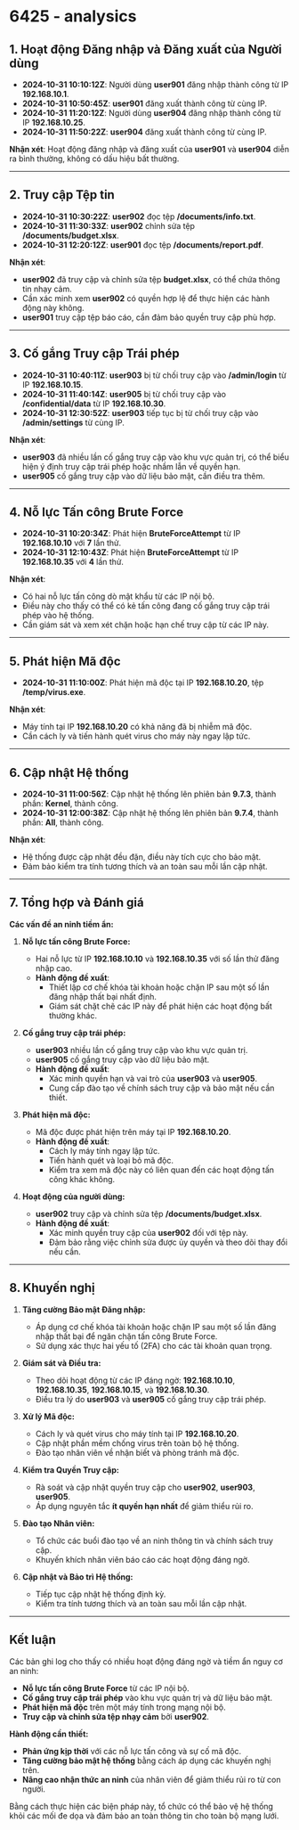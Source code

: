 # 6425 - analysics

## **1. Hoạt động Đăng nhập và Đăng xuất của Người dùng**

- **2024-10-31 10:10:12Z**: Người dùng **user901** đăng nhập thành công từ IP **192.168.10.1**.
- **2024-10-31 10:50:45Z**: **user901** đăng xuất thành công từ cùng IP.
- **2024-10-31 11:20:12Z**: Người dùng **user904** đăng nhập thành công từ IP **192.168.10.25**.
- **2024-10-31 11:50:22Z**: **user904** đăng xuất thành công từ cùng IP.

**Nhận xét**: Hoạt động đăng nhập và đăng xuất của **user901** và **user904** diễn ra bình thường, không có dấu hiệu bất thường.

---

## **2. Truy cập Tệp tin**

- **2024-10-31 10:30:22Z**: **user902** đọc tệp **/documents/info.txt**.
- **2024-10-31 11:30:33Z**: **user902** chỉnh sửa tệp **/documents/budget.xlsx**.
- **2024-10-31 12:20:12Z**: **user901** đọc tệp **/documents/report.pdf**.

**Nhận xét**:

- **user902** đã truy cập và chỉnh sửa tệp **budget.xlsx**, có thể chứa thông tin nhạy cảm.
- Cần xác minh xem **user902** có quyền hợp lệ để thực hiện các hành động này không.
- **user901** truy cập tệp báo cáo, cần đảm bảo quyền truy cập phù hợp.

---

## **3. Cố gắng Truy cập Trái phép**

- **2024-10-31 10:40:11Z**: **user903** bị từ chối truy cập vào **/admin/login** từ IP **192.168.10.15**.
- **2024-10-31 11:40:14Z**: **user905** bị từ chối truy cập vào **/confidential/data** từ IP **192.168.10.30**.
- **2024-10-31 12:30:52Z**: **user903** tiếp tục bị từ chối truy cập vào **/admin/settings** từ cùng IP.

**Nhận xét**:

- **user903** đã nhiều lần cố gắng truy cập vào khu vực quản trị, có thể biểu hiện ý định truy cập trái phép hoặc nhầm lẫn về quyền hạn.
- **user905** cố gắng truy cập vào dữ liệu bảo mật, cần điều tra thêm.

---

## **4. Nỗ lực Tấn công Brute Force**

- **2024-10-31 10:20:34Z**: Phát hiện **BruteForceAttempt** từ IP **192.168.10.10** với **7** lần thử.
- **2024-10-31 12:10:43Z**: Phát hiện **BruteForceAttempt** từ IP **192.168.10.35** với **4** lần thử.

**Nhận xét**:

- Có hai nỗ lực tấn công dò mật khẩu từ các IP nội bộ.
- Điều này cho thấy có thể có kẻ tấn công đang cố gắng truy cập trái phép vào hệ thống.
- Cần giám sát và xem xét chặn hoặc hạn chế truy cập từ các IP này.

---

## **5. Phát hiện Mã độc**

- **2024-10-31 11:10:00Z**: Phát hiện mã độc tại IP **192.168.10.20**, tệp **/temp/virus.exe**.

**Nhận xét**:

- Máy tính tại IP **192.168.10.20** có khả năng đã bị nhiễm mã độc.
- Cần cách ly và tiến hành quét virus cho máy này ngay lập tức.

---

## **6. Cập nhật Hệ thống**

- **2024-10-31 11:00:56Z**: Cập nhật hệ thống lên phiên bản **9.7.3**, thành phần: **Kernel**, thành công.
- **2024-10-31 12:00:38Z**: Cập nhật hệ thống lên phiên bản **9.7.4**, thành phần: **All**, thành công.

**Nhận xét**:

- Hệ thống được cập nhật đều đặn, điều này tích cực cho bảo mật.
- Đảm bảo kiểm tra tính tương thích và an toàn sau mỗi lần cập nhật.

---

## **7. Tổng hợp và Đánh giá**

**Các vấn đề an ninh tiềm ẩn:**

1. **Nỗ lực tấn công Brute Force:**

   - Hai nỗ lực từ IP **192.168.10.10** và **192.168.10.35** với số lần thử đăng nhập cao.
   - **Hành động đề xuất**:
     - Thiết lập cơ chế khóa tài khoản hoặc chặn IP sau một số lần đăng nhập thất bại nhất định.
     - Giám sát chặt chẽ các IP này để phát hiện các hoạt động bất thường khác.

2. **Cố gắng truy cập trái phép:**

   - **user903** nhiều lần cố gắng truy cập vào khu vực quản trị.
   - **user905** cố gắng truy cập vào dữ liệu bảo mật.
   - **Hành động đề xuất**:
     - Xác minh quyền hạn và vai trò của **user903** và **user905**.
     - Cung cấp đào tạo về chính sách truy cập và bảo mật nếu cần thiết.

3. **Phát hiện mã độc:**

   - Mã độc được phát hiện trên máy tại IP **192.168.10.20**.
   - **Hành động đề xuất**:
     - Cách ly máy tính ngay lập tức.
     - Tiến hành quét và loại bỏ mã độc.
     - Kiểm tra xem mã độc này có liên quan đến các hoạt động tấn công khác không.

4. **Hoạt động của người dùng:**

   - **user902** truy cập và chỉnh sửa tệp **/documents/budget.xlsx**.
   - **Hành động đề xuất**:
     - Xác minh quyền truy cập của **user902** đối với tệp này.
     - Đảm bảo rằng việc chỉnh sửa được ủy quyền và theo dõi thay đổi nếu cần.

---

## **8. Khuyến nghị**

1. **Tăng cường Bảo mật Đăng nhập:**

   - Áp dụng cơ chế khóa tài khoản hoặc chặn IP sau một số lần đăng nhập thất bại để ngăn chặn tấn công Brute Force.
   - Sử dụng xác thực hai yếu tố (2FA) cho các tài khoản quan trọng.

2. **Giám sát và Điều tra:**

   - Theo dõi hoạt động từ các IP đáng ngờ: **192.168.10.10**, **192.168.10.35**, **192.168.10.15**, và **192.168.10.30**.
   - Điều tra lý do **user903** và **user905** cố gắng truy cập trái phép.

3. **Xử lý Mã độc:**

   - Cách ly và quét virus cho máy tính tại IP **192.168.10.20**.
   - Cập nhật phần mềm chống virus trên toàn bộ hệ thống.
   - Đào tạo nhân viên về nhận biết và phòng tránh mã độc.

4. **Kiểm tra Quyền Truy cập:**

   - Rà soát và cập nhật quyền truy cập cho **user902**, **user903**, **user905**.
   - Áp dụng nguyên tắc **ít quyền hạn nhất** để giảm thiểu rủi ro.

5. **Đào tạo Nhân viên:**

   - Tổ chức các buổi đào tạo về an ninh thông tin và chính sách truy cập.
   - Khuyến khích nhân viên báo cáo các hoạt động đáng ngờ.

6. **Cập nhật và Bảo trì Hệ thống:**

   - Tiếp tục cập nhật hệ thống định kỳ.
   - Kiểm tra tính tương thích và an toàn sau mỗi lần cập nhật.

---

## **Kết luận**

Các bản ghi log cho thấy có nhiều hoạt động đáng ngờ và tiềm ẩn nguy cơ an ninh:

- **Nỗ lực tấn công Brute Force** từ các IP nội bộ.
- **Cố gắng truy cập trái phép** vào khu vực quản trị và dữ liệu bảo mật.
- **Phát hiện mã độc** trên một máy tính trong mạng nội bộ.
- **Truy cập và chỉnh sửa tệp nhạy cảm** bởi **user902**.

**Hành động cần thiết:**

- **Phản ứng kịp thời** với các nỗ lực tấn công và sự cố mã độc.
- **Tăng cường bảo mật hệ thống** bằng cách áp dụng các khuyến nghị trên.
- **Nâng cao nhận thức an ninh** của nhân viên để giảm thiểu rủi ro từ con người.

Bằng cách thực hiện các biện pháp này, tổ chức có thể bảo vệ hệ thống khỏi các mối đe dọa và đảm bảo an toàn thông tin cho toàn bộ mạng lưới.
